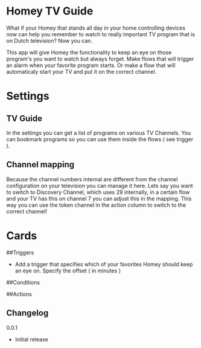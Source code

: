 # Homey TV Guide

What if your Homey that stands all day in your home controlling devices now can help you remember to watch to really important
TV program that is on Dutch television? Now you can.

This app will give Homey the functionality to keep an eye on those program's you want to watch but always forget. Make flows 
that will trigger an alarm when your favorite program starts. Or make a flow that will automaticaly start your TV and put it on the correct channel. 

# Settings

## TV Guide

In the settings you can get a list of programs on various TV Channels. You can bookmark 
programs so you can use them inside the flows ( see trigger ). 

## Channel mapping

Because the channel numbers internal are different from the channel configuration on your television you can manage it here. Lets say you want to switch to Discovery Channel, which uses 29 internally, in a certain flow and your TV has this on channel 7 you can adjust this in the mapping. This way you can use the token channel in the 
action column to switch to the correct channel!


# Cards

##Triggers

- Add a trigger that specifies which of your favorites Homey should keep an eye on. Specify the offset ( in minutes )

##Conditions

##Actions

## Changelog

0.0.1
* Initial release